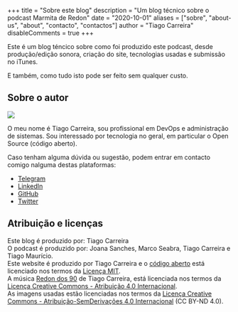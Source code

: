 +++
title = "Sobre este blog"
description = "Um blog técnico sobre o podcast Marmita de Redon"
date = "2020-10-01"
aliases = ["sobre", "about-us", "about", "contacto", "contactos"]
author = "Tiago Carreira"
disableComments = true
+++

Este é um blog téncico sobre como foi produzido este podcast, 
desde produção/edição sonora, criação do site, tecnologias usadas
e submissão no iTunes.

E também, como tudo isto pode ser feito sem qualquer custo.

## Sobre o autor

![](https://secure.gravatar.com/avatar/3304fe4b03f530ed7ebdf774ef4ea73a)

O meu nome é Tiago Carreira, sou profissional em DevOps e administração de sistemas.
Sou interessado por tecnologia no geral, em particular o Open Source (código aberto).

Caso tenham alguma dúvida ou sugestão, podem entrar em contacto comigo nalguma destas plataformas:
  
  - [Telegram](https://t.me/tcarreira)
  - [LinkedIn](https://www.linkedin.com/in/carreira)
  - [GitHub](https://github.com/tcarreira)
  - [Twitter](https://twitter.com/tiagogcarreira)



## Atribuição e licenças
Este blog é produzido por: Tiago Carreira  
O podcast é produzido por: Joana Sanches, Marco Seabra, Tiago Carreira e Tiago Maurício.  
Este website é produzido por Tiago Carreira e o [código aberto](https://github.com/tcarreira/marmitaderedon-blog) está licenciado nos termos da [Licença MIT](https://github.com/tcarreira/marmitaderedon-blog/LICENSE).  
A música [Redon dos 90](https://archive.org/details/redon90) de Tiago Carreira, está licenciada nos termos da [Licença Creative Commons - Atribuição 4.0 Internacional](http://creativecommons.org/licenses/by/4.0/).  
As imagens usadas estão licenciadas nos termos da [Licença Creative Commons - Atribuição-SemDerivações 4.0 Internacional](https://creativecommons.org/licenses/by-nd/4.0/) (CC BY-ND 4.0).  
